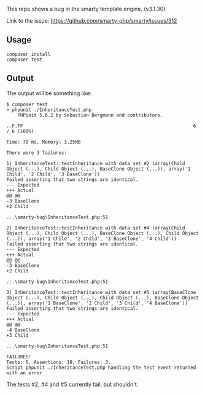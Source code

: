 This repo shows a bug in the smarty template engine. (v3.1.30)

Link to the issue: https://github.com/smarty-php/smarty/issues/312

## Usage

```
composer install
composer test
```

## Output

The output will be something like: 

```
$ composer test
> phpunit ./InheritanceTest.php
    PHPUnit 5.6.2 by Sebastian Bergmann and contributors.

..F.FF                                                              6 / 6 (100%)

Time: 78 ms, Memory: 3.25MB

There were 3 failures:

1) InheritanceTest::testInheritance with data set #2 (array(Child Object (...), Child Object (...), BaseClone Object (...)), array('1 Child', '2 Child', '3 BaseClone'))
Failed asserting that two strings are identical.
--- Expected
+++ Actual
@@ @@
-3 BaseClone
+2 Child

...\smarty-bug\InheritanceTest.php:51

2) InheritanceTest::testInheritance with data set #4 (array(Child Object (...), Child Object (...), BaseClone Object (...), Child Object (...)), array('1 Child', '2 Child', '3 BaseClone', '4 Child'))
Failed asserting that two strings are identical.
--- Expected
+++ Actual
@@ @@
-3 BaseClone
+2 Child

...\smarty-bug\InheritanceTest.php:51

3) InheritanceTest::testInheritance with data set #5 (array(BaseClone Object (...), Child Object (...), Child Object (...), BaseClone Object (...)), array('1 BaseClone', '2 Child', '3 Child', '4 BaseClone'))
Failed asserting that two strings are identical.
--- Expected
+++ Actual
@@ @@
-4 BaseClone
+3 Child

...\smarty-bug\InheritanceTest.php:51

FAILURES!
Tests: 6, Assertions: 18, Failures: 3.
Script phpunit ./InheritanceTest.php handling the test event returned with an error

```

The tests #2, #4 and #5 currently fail, but shouldn't.
